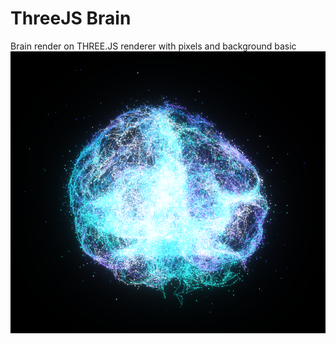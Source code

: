 # ThreeJS Brain
Brain render on THREE.JS renderer with pixels and background basic
<img src="./captura-brain.PNG">